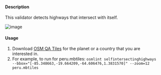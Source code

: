 #### Description

This validator detects highways that intersect with itself. 

![image](https://cloud.githubusercontent.com/assets/10425629/13935784/34b671c2-ef87-11e5-8f0a-1d09fdebe609.png)

#### Usage

1. Download [OSM QA Tiles](https://osmlab.github.io/osm-qa-tiles/) for the planet or a country that you are interested in. 
2. For example, to run for peru.mbtiles: `osmlint selfintersectinghighways --bbox="[-85.348663,-19.664209,-64.606476,1.3831570]" --zoom=12 peru.mbtiles`
